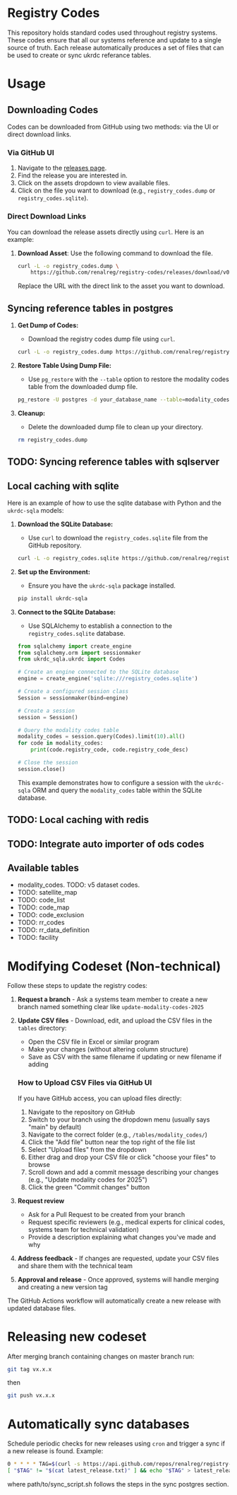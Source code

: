 # Registry Codes
This repository holds standard codes used throughout registry systems. These codes ensure that all our systems reference and update to a single source of truth. Each release automatically produces a set of files that can be used to create or sync ukrdc referance tables.  

# Usage

## Downloading Codes

Codes can be downloaded from GitHub using two methods: via the UI or direct download links.

### Via GitHub UI

1. Navigate to the [releases page](https://github.com/renalreg/registry-codes/releases).
2. Find the release you are interested in.
3. Click on the assets dropdown to view available files.
4. Click on the file you want to download (e.g., `registry_codes.dump` or `registry_codes.sqlite`).

### Direct Download Links

You can download the release assets directly using `curl`. Here is an example:

1. **Download Asset**: Use the following command to download the file.
   ```bash
   curl -L -o registry_codes.dump \
       https://github.com/renalreg/registry-codes/releases/download/v0.1.0/registry_codes.dump
   ```

   Replace the URL with the direct link to the asset you want to download.

## Syncing reference tables in postgres
1. **Get Dump of Codes:**
   - Download the registry codes dump file using `curl`.
   ```bash
   curl -L -o registry_codes.dump https://github.com/renalreg/registry-codes/releases/download/refs/tags/v0.1.0/registry_codes.dump
   ```

2. **Restore Table Using Dump File:**
   - Use `pg_restore` with the `--table` option to restore the modality codes table from the downloaded dump file.
   ```bash
   pg_restore -U postgres -d your_database_name --table=modality_codes registry_codes.dump
   ```

3. **Cleanup:**
   - Delete the downloaded dump file to clean up your directory.
   ```bash
   rm registry_codes.dump
   ```

## TODO: Syncing reference tables with sqlserver

## Local caching with sqlite 
Here is an example of how to use the sqlite database with Python and the `ukrdc-sqla` models:

1. **Download the SQLite Database:**
   - Use `curl` to download the `registry_codes.sqlite` file from the GitHub repository.
   ```bash
   curl -L -o registry_codes.sqlite https://github.com/renalreg/registry-codes/releases/download/v0.1.0/registry_codes.sqlite
   ```

2. **Set up the Environment:**
   - Ensure you have the `ukrdc-sqla` package installed.
   ```bash
   pip install ukrdc-sqla
   ```

3. **Connect to the SQLite Database:**
   - Use SQLAlchemy to establish a connection to the `registry_codes.sqlite` database.
   ```python
   from sqlalchemy import create_engine
   from sqlalchemy.orm import sessionmaker
   from ukrdc_sqla.ukrdc import Codes

   # Create an engine connected to the SQLite database
   engine = create_engine('sqlite:///registry_codes.sqlite')

   # Create a configured session class
   Session = sessionmaker(bind=engine)

   # Create a session
   session = Session()

   # Query the modality codes table
   modality_codes = session.query(Codes).limit(10).all()
   for code in modality_codes:
       print(code.registry_code, code.registry_code_desc)

   # Close the session
   session.close()
   ```

   This example demonstrates how to configure a session with the `ukrdc-sqla` ORM and query the `modality_codes` table within the SQLite database.

## TODO: Local caching with redis

## TODO: Integrate auto importer of ods codes

## Available tables 
- modality_codes. TODO: v5 dataset codes.
- TODO: satellite_map
- TODO: code_list
- TODO: code_map
- TODO: code_exclusion
- TODO: rr_codes  
- TODO: rr_data_definition
- TODO: facility


# Modifying Codeset (Non-technical)

Follow these steps to update the registry codes:

1. **Request a branch** - Ask a systems team member to create a new branch named something clear like `update-modality-codes-2025`

2. **Update CSV files** - Download, edit, and upload the CSV files in the `tables` directory:
   - Open the CSV file in Excel or similar program
   - Make your changes (without altering column structure)
   - Save as CSV with the same filename if updating or new filename if adding
   
   ### How to Upload CSV Files via GitHub UI
   
   If you have GitHub access, you can upload files directly:
   
   1. Navigate to the repository on GitHub
   2. Switch to your branch using the dropdown menu (usually says "main" by default)
   3. Navigate to the correct folder (e.g., `/tables/modality_codes/`)
   4. Click the "Add file" button near the top right of the file list
   5. Select "Upload files" from the dropdown
   6. Either drag and drop your CSV file or click "choose your files" to browse
   7. Scroll down and add a commit message describing your changes (e.g., "Update modality codes for 2025")
   8. Click the green "Commit changes" button

3. **Request review**
   - Ask for a Pull Request to be created from your branch
   - Request specific reviewers (e.g., medical experts for clinical codes, systems team for technical validation)
   - Provide a description explaining what changes you've made and why

4. **Address feedback** - If changes are requested, update your CSV files and share them with the technical team

5. **Approval and release** - Once approved, systems will handle merging and creating a new version tag

The GitHub Actions workflow will automatically create a new release with updated database files.

# Releasing new codeset
After merging branch containing changes on master branch run:
```bash
git tag vx.x.x
```
then 
```bash
git push vx.x.x
```

# Automatically sync databases 
Schedule periodic checks for new releases using `cron` and trigger a sync if a new release is found. Example:
  ```bash
  0 * * * * TAG=$(curl -s https://api.github.com/repos/renalreg/registry-codes/releases/latest | grep '"tag_name":' | awk -F'"' '{print $4}') && \
  [ "$TAG" != "$(cat latest_release.txt)" ] && echo "$TAG" > latest_release.txt && /path/to/sync_script.sh
  ```
where path/to/sync_script.sh follows the steps in the sync postgres section. 
